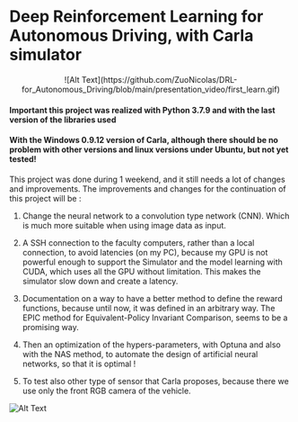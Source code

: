 # Deep Reinforcement Learning for Autonomous Driving, with Carla simulator

<p align="center">
![Alt Text](https://github.com/ZuoNicolas/DRL-for_Autonomous_Driving/blob/main/presentation_video/first_learn.gif)
</p>
    
#### Important this project was realized with Python 3.7.9 and with the last version of the libraries used
#### With the Windows 0.9.12 version of Carla, although there should be no problem with other versions and linux versions under Ubuntu, but not yet tested!



This project was done during 1 weekend, and it still needs a lot of changes and improvements. The improvements and changes for the continuation of this project will be :

1. Change the neural network to a convolution type network (CNN). Which is much more suitable when using image data as input.
    

2. A SSH connection to the faculty computers, rather than a local connection, to avoid latencies (on my PC), because my GPU is not powerful enough to support the Simulator and the model learning with CUDA, which uses all the GPU without limitation. This makes the simulator slow down and create a latency.
    

3. Documentation on a way to have a better method to define the reward functions, because until now, it was defined in an arbitrary way. The EPIC method for Equivalent-Policy Invariant Comparison, seems to be a promising way.

    
4. Then an optimization of the hypers-parameters, with Optuna and also with the NAS method, to automate the design of artificial neural networks, so that it is optimal !
    

5. To test also other type of sensor that Carla proposes, because there we use only the front RGB camera of the vehicle.


![Alt Text](https://github.com/ZuoNicolas/DRL-for_Autonomous_Driving/blob/main/presentation_video/second_learn.gif)
